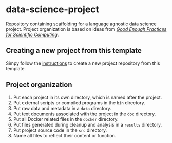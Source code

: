 # data-science-project

Repository containing scaffolding for a language agnostic data science project. Project organization is based on ideas from [_Good Enough Practices for Scientific Computing_](https://journals.plos.org/ploscompbiol/article?id=10.1371/journal.pcbi.1005510).

## Creating a new project from this template

Simpy follow the [instructions](https://help.github.com/en/articles/creating-a-repository-from-a-template) to create a new project repository from this template.

## Project organization

1. Put each project in its own directory, which is named after the project.
2. Put external scripts or compiled programs in the `bin` directory.
3. Put raw data and metadata in a `data` directory.
4. Put text documents associated with the project in the `doc` directory.
5. Put all Docker related files in the `docker` directory.
6. Put files generated during cleanup and analysis in a `results` directory.
7. Put project source code in the `src` directory.
8. Name all files to reflect their content or function.


